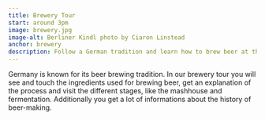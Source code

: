 ```yaml
---
title: Brewery Tour
start: around 3pm
image: brewery.jpg
image-alt: Berliner Kindl photo by Ciaron Linstead
anchor: brewery
description: Follow a German tradition and learn how to brew beer at the Brewery Tour.
---
```


<p>Germany is known for its beer brewing tradition. In our brewery tour you will see and touch the ingredients used for brewing beer, get an explanation of the process and visit the different stages, like the mashhouse and fermentation. Additionally you get a lot of informations about the history of beer-making.</p>

